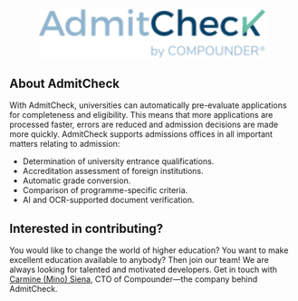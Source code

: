 <p align="center">
    <a href="https://www.admitcheck.com" target="_blank">
        <img src="../art/logo.svg" width="400">
    </a>
</p>

## About AdmitCheck

With AdmitCheck, universities can automatically pre-evaluate applications for completeness and eligibility. This means that more applications are processed faster, errors are reduced and admission decisions are made more quickly. AdmitCheck supports admissions offices in all important matters relating to admission:

- Determination of university entrance qualifications.
- Accreditation assessment of foreign institutions.
- Automatic grade conversion.
- Comparison of programme-specific criteria.
- AI and OCR-supported document verification.

## Interested in contributing?

You would like to change the world of higher education? You want to make excellent education available to anybody? Then join our team! We are always looking for talented and motivated developers. Get in touch with [Carmine (Mino) Siena](mailto:c.siena@compounder.eu), CTO of Compounder—the company behind AdmitCheck.
